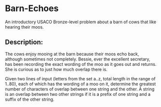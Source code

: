 # Barn-Echoes

An introductory USACO Bronze-level problem about a barn of cows that like hearing their moos.

## Description:

The cows enjoy mooing at the barn because their moos echo back,
although sometimes not completely. Bessie, ever the excellent
secretary, has been recording the exact wording of the moo as it
goes out and returns. She is curious as to just how much overlap
there is.

Given two lines of input (letters from the set a..z, total length
in the range of 1..80), each of which has the wording of a moo on it,
determine the greatest number of characters of overlap between one
string and the other. A string is an overlap between two other
strings if it is a prefix of one string and a suffix of the other
string.
